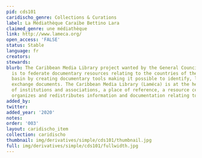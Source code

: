 ```yaml
---
pid: cds101
caridischo_genre: Collections & Curations
label: La Médiathèque Caraïbe Bettino Lara
claimed_genre: une médiathèque
link: http://www.lameca.org/
open_access: 'FALSE'
status: Stable
language: fr
creators: 
stewards: 
blurb: The Caribbean Media Library project wanted by the General Council of Guadeloupe
  is to federate documentary resources relating to the countries of the Caribbean
  basin by creating documentary tools making it possible to identify, locate or even
  exchange documents. The Caribbean Media Library (Laméca) is at the heart of a network
  of institutions and associations, a place of reference, a resource center that collects,
  organizes and redistributes information and documentation relating to the Caribbean
added_by: 
twitter: 
added_year: '2020'
notes: 
order: '003'
layout: caridischo_item
collection: caridischo
thumbnail: img/derivatives/simple/cds101/thumbnail.jpg
full: img/derivatives/simple/cds101/fullwidth.jpg
---
```

